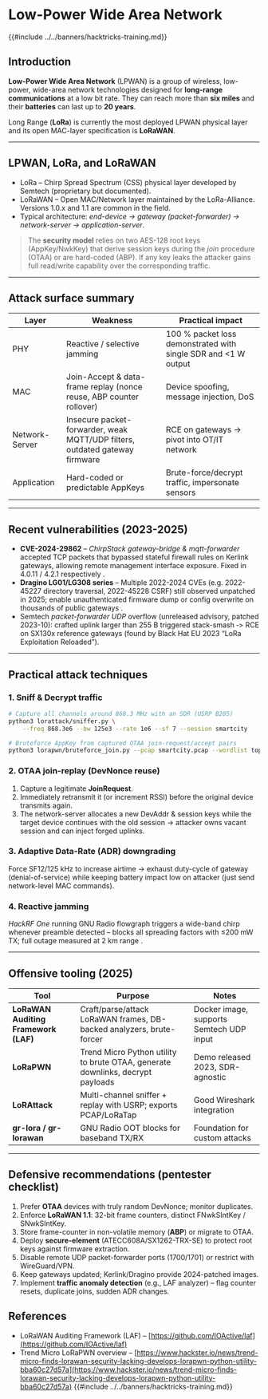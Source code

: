 # Low-Power Wide Area Network

{{#include ../../banners/hacktricks-training.md}}

## Introduction

**Low-Power Wide Area Network** (LPWAN) is a group of wireless, low-power, wide-area network technologies designed for **long-range communications** at a low bit rate.
They can reach more than **six miles** and their **batteries** can last up to **20 years**.

Long Range (**LoRa**) is currently the most deployed LPWAN physical layer and its open MAC-layer specification is **LoRaWAN**.

---

## LPWAN, LoRa, and LoRaWAN

* LoRa – Chirp Spread Spectrum (CSS) physical layer developed by Semtech (proprietary but documented).
* LoRaWAN – Open MAC/Network layer maintained by the LoRa-Alliance. Versions 1.0.x and 1.1 are common in the field.
* Typical architecture: *end-device → gateway (packet-forwarder) → network-server → application-server*.

> The **security model** relies on two AES-128 root keys (AppKey/NwkKey) that derive session keys during the *join* procedure (OTAA) or are hard-coded (ABP). If any key leaks the attacker gains full read/write capability over the corresponding traffic.

---

## Attack surface summary

| Layer | Weakness | Practical impact |
|-------|----------|------------------|
| PHY | Reactive / selective jamming | 100 % packet loss demonstrated with single SDR and <1 W output |
| MAC | Join-Accept & data-frame replay (nonce reuse, ABP counter rollover) | Device spoofing, message injection, DoS |
| Network-Server | Insecure packet-forwarder, weak MQTT/UDP filters, outdated gateway firmware | RCE on gateways → pivot into OT/IT network |
| Application | Hard-coded or predictable AppKeys | Brute-force/decrypt traffic, impersonate sensors |

---

## Recent vulnerabilities (2023-2025)

* **CVE-2024-29862** – *ChirpStack gateway-bridge & mqtt-forwarder* accepted TCP packets that bypassed stateful firewall rules on Kerlink gateways, allowing remote management interface exposure. Fixed in 4.0.11 / 4.2.1 respectively .
* **Dragino LG01/LG308 series** – Multiple 2022-2024 CVEs (e.g. 2022-45227 directory traversal, 2022-45228 CSRF) still observed unpatched in 2025; enable unauthenticated firmware dump or config overwrite on thousands of public gateways .
* Semtech *packet-forwarder UDP* overflow (unreleased advisory, patched 2023-10): crafted uplink larger than 255 B triggered stack-smash ‑> RCE on SX130x reference gateways (found by Black Hat EU 2023 “LoRa Exploitation Reloaded”).

---

## Practical attack techniques

### 1. Sniff & Decrypt traffic

```bash
# Capture all channels around 868.3 MHz with an SDR (USRP B205)
python3 lorattack/sniffer.py \
    --freq 868.3e6 --bw 125e3 --rate 1e6 --sf 7 --session smartcity

# Bruteforce AppKey from captured OTAA join-request/accept pairs
python3 lorapwn/bruteforce_join.py --pcap smartcity.pcap --wordlist top1m.txt
```

### 2. OTAA join-replay (DevNonce reuse)

1. Capture a legitimate **JoinRequest**.
2. Immediately retransmit it (or increment RSSI) before the original device transmits again.
3. The network-server allocates a new DevAddr & session keys while the target device continues with the old session → attacker owns vacant session and can inject forged uplinks.

### 3. Adaptive Data-Rate (ADR) downgrading

Force SF12/125 kHz to increase airtime → exhaust duty-cycle of gateway (denial-of-service) while keeping battery impact low on attacker (just send network-level MAC commands).

### 4. Reactive jamming

*HackRF One* running GNU Radio flowgraph triggers a wide-band chirp whenever preamble detected – blocks all spreading factors with ≤200 mW TX; full outage measured at 2 km range .

---

## Offensive tooling (2025)

| Tool | Purpose | Notes |
|------|---------|-------|
| **LoRaWAN Auditing Framework (LAF)** | Craft/parse/attack LoRaWAN frames, DB-backed analyzers, brute-forcer | Docker image, supports Semtech UDP input |
| **LoRaPWN** | Trend Micro Python utility to brute OTAA, generate downlinks, decrypt payloads | Demo released 2023, SDR-agnostic |
| **LoRAttack** | Multi-channel sniffer + replay with USRP; exports PCAP/LoRaTap | Good Wireshark integration |
| **gr-lora / gr-lorawan** | GNU Radio OOT blocks for baseband TX/RX | Foundation for custom attacks |

---

## Defensive recommendations (pentester checklist)

1. Prefer **OTAA** devices with truly random DevNonce; monitor duplicates.
2. Enforce **LoRaWAN 1.1**: 32-bit frame counters, distinct FNwkSIntKey / SNwkSIntKey.
3. Store frame-counter in non-volatile memory (**ABP**) or migrate to OTAA.
4. Deploy **secure-element** (ATECC608A/SX1262-TRX-SE) to protect root keys against firmware extraction.
5. Disable remote UDP packet-forwarder ports (1700/1701) or restrict with WireGuard/VPN.
6. Keep gateways updated; Kerlink/Dragino provide 2024-patched images.
7. Implement **traffic anomaly detection** (e.g., LAF analyzer) – flag counter resets, duplicate joins, sudden ADR changes.



## References

* LoRaWAN Auditing Framework (LAF) – [https://github.com/IOActive/laf](https://github.com/IOActive/laf)
* Trend Micro LoRaPWN overview – [https://www.hackster.io/news/trend-micro-finds-lorawan-security-lacking-develops-lorapwn-python-utility-bba60c27d57a](https://www.hackster.io/news/trend-micro-finds-lorawan-security-lacking-develops-lorapwn-python-utility-bba60c27d57a)
{{#include ../../banners/hacktricks-training.md}}
